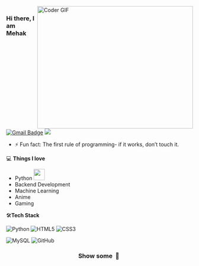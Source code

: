 <img align="right" src="https://media.giphy.com/media/VTtANKl0beDFQRLDTh/giphy.gif?cid=ecf05e47fcywa5xvs0i3g9y2llxj4wx0an0lerhojia1eyuj&ep=v1_gifs_search&rid=giphy.gif&ct=g" alt="Coder GIF" width="420" height="330">



### Hi there, I am Mehak

[![Gmail Badge](https://img.shields.io/badge/-samaksh-c14438?style=flat-square&logo=Gmail&logoColor=white&link=mailto:samakshpanwar66@gmail.com)](mailto:samakshpanwar66@gmail.com) ![](https://komarev.com/ghpvc/?username=samakshpanwar&color=blueviolet)


- ⚡ Fun fact: The first rule of programming- if it works, don’t touch it.

💻 **Things I love**
- Python <img src="https://media.giphy.com/media/WUlplcMpOCEmTGBtBW/giphy.gif" width="30"> 
- Backend Development 
- Machine Learning
- Anime
- Gaming





  
    
🛠**Tech Stack**

![Python](https://img.shields.io/badge/-Python-000000?style=flat&logo=python)
![HTML5](https://img.shields.io/badge/-HTML5-000000?style=flat&logo=HTML5)
![CSS3](https://img.shields.io/badge/-CSS3-000000?style=flat&logo=CSS3)


![MySQL](https://img.shields.io/badge/-MySQL-000000?style=flat&logo=MySQL)
![GitHub](https://img.shields.io/badge/-GitHub-000000?style=flat&logo=github&logoColor=FFFFFF)


<div align="center">
    <h3 align="center">Show some &nbsp;🤍&nbsp;</h3>
</div>
